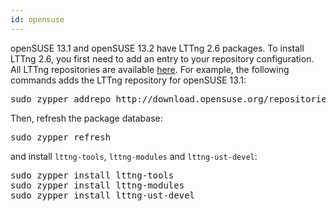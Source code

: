 ```yaml
---
id: opensuse
---
```


openSUSE 13.1 and openSUSE 13.2 have LTTng 2.6 packages. To install
LTTng 2.6, you first need to add an entry to your repository
configuration. All LTTng repositories are available
<a href="http://download.opensuse.org/repositories/devel:/tools:/lttng/" class="ext">here</a>.
For example, the following commands adds the LTTng repository for
openSUSE&nbsp;13.1:

<pre class="term">
sudo zypper addrepo http://download.opensuse.org/repositories/devel:/tools:/lttng/openSUSE_13.1/devel:tools:lttng.repo
</pre>

Then, refresh the package database:

<pre class="term">
sudo zypper refresh
</pre>

and install `lttng-tools`, `lttng-modules` and `lttng-ust-devel`:

<pre class="term">
sudo zypper install lttng-tools
sudo zypper install lttng-modules
sudo zypper install lttng-ust-devel
</pre>
